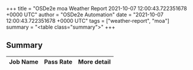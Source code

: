 +++
title = "OSDe2e moa Weather Report 2021-10-07 12:00:43.722351678 +0000 UTC"
author = "OSDe2e Automation"
date = "2021-10-07 12:00:43.722351678 +0000 UTC"
tags = ["weather-report", "moa"]
summary = "<table class=\"summary\"></table>"
+++
## Summary

| Job Name | Pass Rate | More detail |
|----------|-----------|-------------|




